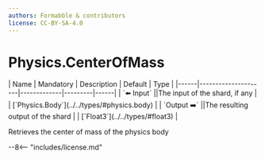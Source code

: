 ```yaml
---
authors: Formabble & contributors
license: CC-BY-SA-4.0
---
```



# Physics.CenterOfMass

<div class="sh-parameters" markdown="1">
| Name | Mandatory | Description | Default | Type |
|------|---------------------|-------------|---------|------|
| `⬅️ Input` ||The input of the shard, if any | | [`Physics.Body`](../../types/#physics.body) |
| `Output ➡️` ||The resulting output of the shard | | [`Float3`](../../types/#float3) |

</div>

Retrieves the center of mass of the physics body

--8<-- "includes/license.md"

